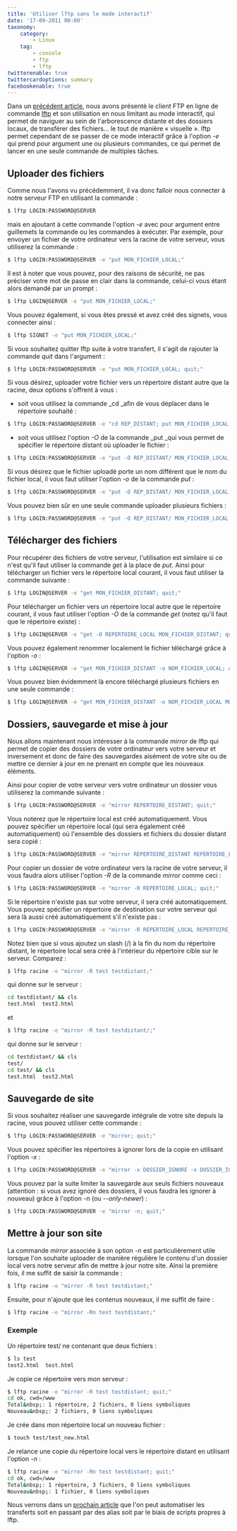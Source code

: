 ```yaml
---
title: 'Utiliser lftp sans le mode interactif'
date: '17-09-2011 00:00'
taxonomy:
    category:
        - Linux
    tag:
        - console
        - ftp
        - lftp
twitterenable: true
twittercardoptions: summary
facebookenable: true
---
```


Dans un [précédent article](/blog/lftp "lftp&nbsp;: un client FTP en ligne de commande"), nous avons présenté le client FTP en ligne de commande [lftp](http://lftp.yar.ru/ "Le site de lftp") et son utilisation en nous limitant au mode interactif, qui permet de naviguer au sein de l'arborescence distante et des dossiers locaux, de transférer des fichiers... le tout de manière «&nbsp;visuelle&nbsp;». lftp permet cependant de se passer de ce mode interactif grâce à l'option _-e_ qui prend pour argument une ou plusieurs commandes, ce qui permet de lancer en une seule commande de multiples tâches.

## Uploader des fichiers

Comme nous l'avons vu précédemment, il va donc falloir nous connecter à notre serveur FTP en utilisant la commande&nbsp;:

```bash
$ lftp LOGIN:PASSWORD@SERVER
```

mais en ajoutant à cette commande l'option _-e_ avec pour argument entre guillemets la commande ou les commandes à exécuter. Par exemple, pour envoyer un fichier de votre ordinateur vers la racine de votre serveur, vous utiliserez la commande&nbsp;:

```bash
$ lftp LOGIN:PASSWORD@SERVER -e "put MON_FICHIER_LOCAL;"
```

Il est à noter que vous pouvez, pour des raisons de sécurité, ne pas préciser votre mot de passe en clair dans la commande, celui-ci vous étant alors demandé par un prompt&nbsp;:

```bash
$ lftp LOGIN@SERVER -e "put MON_FICHIER_LOCAL;"
```

Vous pouvez également, si vous êtes pressé et avez créé des signets, vous connecter ainsi&nbsp;:

```bash
$ lftp SIGNET -e "put MON_FICHIER_LOCAL;"
```

Si vous souhaitez quitter lftp suite à votre transfert, il s'agit de rajouter la commande _quit_ dans l'argument&nbsp;:
```bash
$ lftp LOGIN:PASSWORD@SERVER -e "put MON_FICHIER_LOCAL; quit;"
```

Si vous désirez, uploader votre fichier vers un répertoire distant autre que la racine, deux options s'offrent à vous :

- soit vous utilisez la commande _cd _afin de vous déplacer dans le répertoire souhaité&nbsp;:
```bash
$ lftp LOGIN:PASSWORD@SERVER -e "cd REP_DISTANT; put MON_FICHIER_LOCAL; quit;"
```
- soit vous utilisez l'option _-O_ de la commande _put _qui vous permet de spécifier le répertoire distant où uploader le fichier&nbsp;:  
```bash
$ lftp LOGIN:PASSWORD@SERVER -e "put -O REP_DISTANT/ MON_FICHIER_LOCAL; quit;"
```

Si vous désirez que le fichier uploadé porte un nom différent que le nom du fichier local, il vous faut utiliser l'option _-o_ de la commande _put_&nbsp;:
```bash
$ lftp LOGIN:PASSWORD@SERVER -e "put -O REP_DISTANT/ MON_FICHIER_LOCAL -o NOUVEAU_NOM; quit;"
```

Vous pouvez bien sûr en une seule commande uploader plusieurs fichiers&nbsp;:
```bash
$ lftp LOGIN:PASSWORD@SERVER -e "put -O REP_DISTANT/ MON_FICHIER_LOCAL -o NOUVEAU_NOM MON_FICHIER_LOCAL_2 -o NOUVEAU_NOM_2; quit;"
```

## Télécharger des fichiers

Pour récupérer des fichiers de votre serveur, l'utilisation est similaire si ce n'est qu'il faut utiliser la commande _get_ à la place de _put_. Ainsi pour télécharger un fichier vers le répertoire local courant, il vous faut utiliser la commande suivante&nbsp;:
```bash
$ lftp LOGIN@SERVER -e "get MON_FICHIER_DISTANT; quit;"
```

Pour télécharger un fichier vers un répertoire local autre que le répertoire courant, il vous faut utiliser l'option _-O_ de la commande _get_ (notez qu'il faut que le répertoire existe)&nbsp;:
```bash
$ lftp LOGIN@SERVER -e "get -O REPERTOIRE_LOCAL MON_FICHIER_DISTANT; quit;"
```

Vous pouvez également renommer localement le fichier téléchargé grâce à l'option _-o_&nbsp;:
```bash
$ lftp LOGIN@SERVER -e "get MON_FICHIER_DISTANT -o NOM_FICHIER_LOCAL; quit;"
```

Vous pouvez bien évidemment là encore téléchargé plusieurs fichiers en une seule commande&nbsp;:
```bash
$ lftp LOGIN@SERVER -e "get MON_FICHIER_DISTANT -o NOM_FICHIER_LOCAL MON_FICHIER_DISTANT_2 -o NOM_FICHIER_LOCAL_2; quit;"
```

## Dossiers, sauvegarde et mise à jour

Nous allons maintenant nous intéresser à la commande _mirror_ de lftp qui permet de copier des dossiers de votre ordinateur vers votre serveur et inversement et donc de faire des sauvegardes aisément de votre site ou de mettre ce dernier à jour en ne prenant en compte que les nouveaux éléments.

Ainsi pour copier de votre serveur vers votre ordinateur un dossier vous utiliserez la commande suivante&nbsp;:
```bash
$ lftp LOGIN:PASSWORD@SERVER -e "mirror REPERTOIRE_DISTANT; quit;"
```

Vous noterez que le répertoire local est créé automatiquement. Vous pouvez spécifier un répertoire local (qui sera également créé automatiquement) où l'ensemble des dossiers et fichiers du dossier distant sera copié&nbsp;:
```bash
$ lftp LOGIN:PASSWORD@SERVER -e "mirror REPERTOIRE_DISTANT REPERTOIRE_LOCAL; quit;"
```

Pour copier un dossier de votre ordinateur vers la racine de votre serveur, il vous faudra alors utiliser l'option _-R_ de la commande _mirror_ comme ceci&nbsp;:
```bash
$ lftp LOGIN:PASSWORD@SERVER -e "mirror -R REPERTOIRE_LOCAL; quit;"
```

Si le répertoire n'existe pas sur votre serveur, il sera créé automatiquement. Vous pouvez spécifier un répertoire de destination sur votre serveur qui sera là aussi créé automatiquement s'il n'existe pas&nbsp;:
```bash
$ lftp LOGIN:PASSWORD@SERVER -e "mirror -R REPERTOIRE_LOCAL REPERTOIRE_DISTANT; quit;"
```

Notez bien que si vous ajoutez un slash (/) à la fin du nom du répertoire distant, le répertoire local sera créé à l'intérieur du répertoire cible sur le serveur. Comparez&nbsp;:

```bash
$ lftp racine -e "mirror -R test testdistant;"
```

qui donne sur le serveur :   

```bash
cd testdistant/ && cls
test.html  test2.html
```

et

```bash
$ lftp racine -e "mirror -R test testdistant/;"
```

qui donne sur le serveur :  

```bash
cd testdistant/ && cls
test/
cd test/ && cls
test.html  test2.html
```

## Sauvegarde de site

Si vous souhaitez réaliser une sauvegarde intégrale de votre site depuis la racine, vous pouvez utiliser cette commande&nbsp;:
```bash
$ lftp LOGIN:PASSWORD@SERVER -e "mirror; quit;"
```

Vous pouvez spécifier les répertoires à ignorer lors de la copie en utilisant l'option _-x_&nbsp;:
```bash
$ lftp LOGIN:PASSWORD@SERVER -e "mirror -x DOSSIER_IGNORE -x DOSSIER_IGNORE_2&nbsp;; quit;"
```

Vous pouvez par la suite limiter la sauvegarde aux seuls fichiers nouveaux (attention : si vous avez ignoré des dossiers, il vous faudra les ignorer à nouveau) grâce à l'option _-n_ (ou _--only-newer_)&nbsp;:
```bash
$ lftp LOGIN:PASSWORD@SERVER -e "mirror -n; quit;"
```

## Mettre à jour son site

La commande _mirror_ associée à son option _-n_ est particulièrement utile lorsque l'on souhaite uploader de manière régulière le contenu d'un dossier local vers notre serveur afin de mettre à jour notre site. Ainsi la première fois, il me suffit de saisir la commande&nbsp;:
```bash
$ lftp racine -e "mirror -R test testdistant;"
```

Ensuite, pour n'ajoute que les contenus nouveaux, il me suffit de faire&nbsp;:
```bash
$ lftp racine -e "mirror -Rn test testdistant;"
```

### Exemple

Un répertoire test/ ne contenant que deux fichiers&nbsp;:
```bash
$ ls test
test2.html  test.html
```

Je copie ce répertoire vers mon serveur&nbsp;:
```bash
$ lftp racine -e "mirror -R test testdistant; quit;"
cd ok, cwd=/www                                                            
Total&nbsp;: 1 répertoire, 2 fichiers, 0 liens symboliques   
Nouveau&nbsp;: 2 fichiers, 0 liens symboliques
```

Je crée dans mon répertoire local un nouveau fichier&nbsp;:
```bash
$ touch test/test_new.html
```

Je relance une copie du répertoire local vers le répertoire distant en utilisant l'option _-n_&nbsp;:
```bash
$ lftp racine -e "mirror -Rn test testdistant; quit;"
cd ok, cwd=/www                                              
Total&nbsp;: 1 répertoire, 3 fichiers, 0 liens symboliques
Nouveau&nbsp;: 1 fichier, 0 liens symboliques
```

Nous verrons dans un [prochain article](/blog/lftp_auto "lftp&nbsp;: automatiser les transferts") que l'on peut automatiser les transferts soit en passant par des alias soit par le biais de scripts propres à lftp.